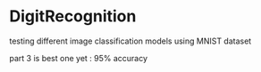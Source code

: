 # DigitRecognition
testing different image classification models using MNIST dataset

part 3 is best one yet : 95% accuracy
